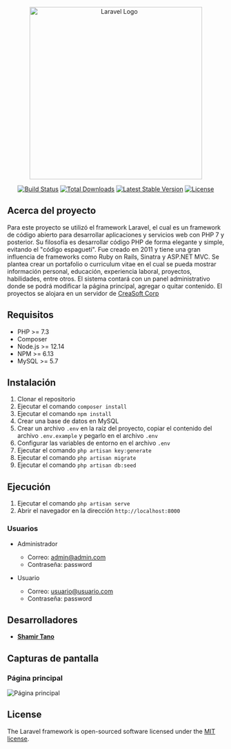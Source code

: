 <p align="center"><a href="https://laravel.com" target="_blank"><img src="https://raw.githubusercontent.com/laravel/art/master/logo-lockup/5%20SVG/2%20CMYK/1%20Full%20Color/laravel-logolockup-cmyk-red.svg" width="400" alt="Laravel Logo"></a></p>

<p align="center">
<a href="https://github.com/laravel/framework/actions"><img src="https://github.com/laravel/framework/workflows/tests/badge.svg" alt="Build Status"></a>
<a href="https://packagist.org/packages/laravel/framework"><img src="https://img.shields.io/packagist/dt/laravel/framework" alt="Total Downloads"></a>
<a href="https://packagist.org/packages/laravel/framework"><img src="https://img.shields.io/packagist/v/laravel/framework" alt="Latest Stable Version"></a>
<a href="https://packagist.org/packages/laravel/framework"><img src="https://img.shields.io/packagist/l/laravel/framework" alt="License"></a>
</p>

## Acerca del proyecto

Para este proyecto se utilizó el framework Laravel, el cual es un framework de código abierto para desarrollar aplicaciones y servicios web con PHP 7 y posterior. Su filosofía es desarrollar código PHP de forma elegante y simple, evitando el "código espagueti". Fue creado en 2011 y tiene una gran influencia de frameworks como Ruby on Rails, Sinatra y ASP.NET MVC. Se plantea crear un portafolio o curriculum vitae en el cual se pueda mostrar información personal, educación, experiencia laboral, proyectos, habilidades, entre otros. El sistema contará con un panel administrativo donde se podrá modificar la página principal, agregar o quitar contenido. El proyectos se alojara en un servidor de [CreaSoft Corp](https://shamirtano.creasoft.com.co/)

## Requisitos

- PHP >= 7.3
- Composer
- Node.js >= 12.14
- NPM >= 6.13
- MySQL >= 5.7

## Instalación

1. Clonar el repositorio
2. Ejecutar el comando `composer install`
3. Ejecutar el comando `npm install`
4. Crear una base de datos en MySQL
5. Crear un archivo `.env` en la raíz del proyecto, copiar el contenido del archivo `.env.example` y pegarlo en el archivo `.env`
6. Configurar las variables de entorno en el archivo `.env`
7. Ejecutar el comando `php artisan key:generate`
8. Ejecutar el comando `php artisan migrate`
9. Ejecutar el comando `php artisan db:seed`

## Ejecución

1. Ejecutar el comando `php artisan serve`
2. Abrir el navegador en la dirección `http://localhost:8000`

### Usuarios

- Administrador
    - Correo: admin@admin.com
    - Contraseña: password

- Usuario
    - Correo: usuario@usuario.com
    - Contraseña: password

## Desarrolladores

- **[Shamir Tano](https://github.com/shamirtano)**

## Capturas de pantalla

### Página principal

![Página principal](https://raw.githubusercontent.com/shamirtano/portafolio/master/public/images/screenshots/home.png)

## License

The Laravel framework is open-sourced software licensed under the [MIT license](https://opensource.org/licenses/MIT).
